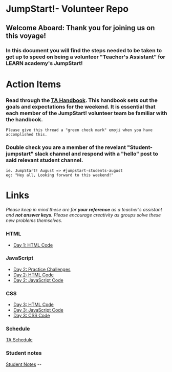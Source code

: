 # JumpStart!- Volunteer Repo 
## Welcome Aboard: Thank you for joining us on this voyage!


### In this document you will find the steps needed to be taken to get up to speed on being a volunteer "Teacher's Assistant" for LEARN academy's JumpStart! 

# Action Items

### Read through the [TA Handbook](https://docs.google.com/document/d/1yR8Y3PKb84WS6AJWSodXAHF1xCDWxLJFp9KSoI4xiJU/edit?usp=sharing). This handbook sets out the goals and expectations for the weekend. It is essential that each member of the JumpStart! volunteer team be familiar  with the handbook.  
    Please give this thread a "green check mark" emoji when you have accomplished this. 

### Double check you are a member of the revelant "Student-jumpstart" slack channel and respond with a "hello" post to said relevant student channel.  
    ie. JumpStart! August => #jumpstart-students-august  
    eg: "Hey all, Looking forward to this weekend!"


# Links
 *Please keep in mind these are for **your reference** as a teacher's assistant and **not answer keys**. Please encourage creativity as groups solve these new problems themselves.*

### HTML
- [ Day 1: HTML Code ](./html/day1-code.html)

### JavaScript
- [ Day 2: Practice Challenges ](./javascript/practice-challenges.js)
- [ Day 2: HTML Code ](./javascript/day2-code.html)
- [ Day 2: JavaScript Code ](./javascript/day2-code.js)

### CSS
- [ Day 3: HTML Code ](./css/day3-code.html)
- [ Day 3: JavaScript Code ](./css/day3-code.js)
- [ Day 3: CSS Code ](./css/day3-code.css)

### Schedule
[TA Schedule](https://docs.google.com/document/d/1WWj9p8FtKYbGCFUBF5QVI6-5QGFtyfSFK77d4cWpsl4/edit?usp=sharing)

### Student notes 
[Student Notes](https://docs.google.com/document/d/15SDOmmo6bphM7_GfW4iWJdIExJ8FS3zFFfEkGpUWdFk/edit?usp=sharing) -- 
